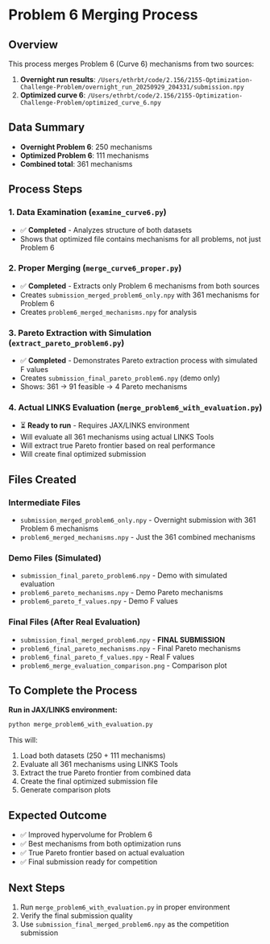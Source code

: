 # Problem 6 Merging Process

## Overview
This process merges Problem 6 (Curve 6) mechanisms from two sources:
1. **Overnight run results**: `/Users/ethrbt/code/2.156/2155-Optimization-Challenge-Problem/overnight_run_20250929_204331/submission.npy`
2. **Optimized curve 6**: `/Users/ethrbt/code/2.156/2155-Optimization-Challenge-Problem/optimized_curve_6.npy`

## Data Summary
- **Overnight Problem 6**: 250 mechanisms
- **Optimized Problem 6**: 111 mechanisms
- **Combined total**: 361 mechanisms

## Process Steps

### 1. Data Examination (`examine_curve6.py`)
- ✅ **Completed** - Analyzes structure of both datasets
- Shows that optimized file contains mechanisms for all problems, not just Problem 6

### 2. Proper Merging (`merge_curve6_proper.py`)
- ✅ **Completed** - Extracts only Problem 6 mechanisms from both sources
- Creates `submission_merged_problem6_only.npy` with 361 mechanisms for Problem 6
- Creates `problem6_merged_mechanisms.npy` for analysis

### 3. Pareto Extraction with Simulation (`extract_pareto_problem6.py`)
- ✅ **Completed** - Demonstrates Pareto extraction process with simulated F values
- Creates `submission_final_pareto_problem6.npy` (demo only)
- Shows: 361 → 91 feasible → 4 Pareto mechanisms

### 4. Actual LINKS Evaluation (`merge_problem6_with_evaluation.py`)
- ⏳ **Ready to run** - Requires JAX/LINKS environment
- Will evaluate all 361 mechanisms using actual LINKS Tools
- Will extract true Pareto frontier based on real performance
- Will create final optimized submission

## Files Created

### Intermediate Files
- `submission_merged_problem6_only.npy` - Overnight submission with 361 Problem 6 mechanisms
- `problem6_merged_mechanisms.npy` - Just the 361 combined mechanisms

### Demo Files (Simulated)
- `submission_final_pareto_problem6.npy` - Demo with simulated evaluation
- `problem6_pareto_mechanisms.npy` - Demo Pareto mechanisms
- `problem6_pareto_f_values.npy` - Demo F values

### Final Files (After Real Evaluation)
- `submission_final_merged_problem6.npy` - **FINAL SUBMISSION**
- `problem6_final_pareto_mechanisms.npy` - Final Pareto mechanisms
- `problem6_final_pareto_f_values.npy` - Real F values
- `problem6_merge_evaluation_comparison.png` - Comparison plot

## To Complete the Process

**Run in JAX/LINKS environment:**
```bash
python merge_problem6_with_evaluation.py
```

This will:
1. Load both datasets (250 + 111 mechanisms)
2. Evaluate all 361 mechanisms using LINKS Tools
3. Extract the true Pareto frontier from combined data
4. Create the final optimized submission file
5. Generate comparison plots

## Expected Outcome
- ✅ Improved hypervolume for Problem 6
- ✅ Best mechanisms from both optimization runs
- ✅ True Pareto frontier based on actual evaluation
- ✅ Final submission ready for competition

## Next Steps
1. Run `merge_problem6_with_evaluation.py` in proper environment
2. Verify the final submission quality
3. Use `submission_final_merged_problem6.npy` as the competition submission